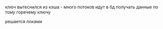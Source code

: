 ключ вытеснился из кэша - много потоков идут в бд получать данные по тому горячему ключу

решается локами